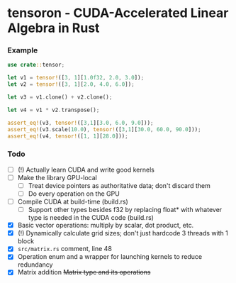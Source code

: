 # tensoron - CUDA-Accelerated Linear Algebra in Rust

### Example
```rust
use crate::tensor;

let v1 = tensor!([3, 1][1.0f32, 2.0, 3.0]);
let v2 = tensor!([3, 1][2.0, 4.0, 6.0]);

let v3 = v1.clone() + v2.clone();

let v4 = v1 * v2.transpose();

assert_eq!(v3, tensor!([3,1][3.0, 6.0, 9.0]));
assert_eq!(v3.scale(10.0), tensor!([3,1][30.0, 60.0, 90.0]));
assert_eq!(v4, tensor!([1, 1][28.0]));
```


### Todo
- [ ] (!) Actually learn CUDA and write good kernels
- [ ] Make the library GPU-local
    - [ ] Treat device pointers as authoritative data; don't discard them
    - [ ] Do every operation on the GPU
- [ ] Compile CUDA at build-time (build.rs)
    - [ ] Support other types besides f32 by replacing float* with whatever type is needed in the CUDA code (build.rs)

- [x] Basic vector operations: multiply by scalar, dot product, etc.
- [x] (!) Dynamically calculate grid sizes; don't just hardcode 3 threads with 1 block
- [x] `src/matrix.rs` comment, line 48
- [x] Operation enum and a wrapper for launching kernels to reduce redundancy
- [x] Matrix addition ~~Matrix type and its operations~~
